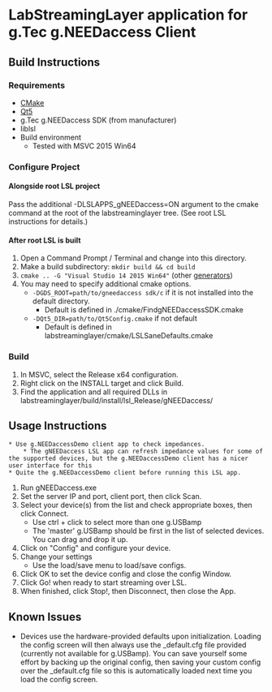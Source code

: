 # LabStreamingLayer application for g.Tec g.NEEDaccess Client

## Build Instructions

### Requirements

* [CMake](https://cmake.org/download/)
* [Qt5](https://www.qt.io/download-open-source/)
* g.Tec g.NEEDaccess SDK (from manufacturer)
* liblsl
* Build environment
    * Tested with MSVC 2015 Win64

### Configure Project

#### Alongside root LSL project

Pass the additional -DLSLAPPS_gNEEDaccess=ON argument to the cmake command at the root of the labstreaminglayer tree.
(See root LSL instructions for details.)

#### After root LSL is built

1. Open a Command Prompt / Terminal and change into this directory.
1. Make a build subdirectory: `mkdir build && cd build`
1. `cmake .. -G "Visual Studio 14 2015 Win64"` (other [generators](https://cmake.org/cmake/help/latest/manual/cmake-generators.7.html#visual-studio-generators))
1. You may need to specify additional cmake options.
    * `-DGDS_ROOT=path/to/gneedaccess sdk/c` if it is not installed into the default directory.
        * Default is defined in ./cmake/FindgNEEDaccessSDK.cmake
    * `-DQt5_DIR=path/to/Qt5Config.cmake` if not default
        * Default is defined in labstreaminglayer/cmake/LSLSaneDefaults.cmake
        
### Build

1. In MSVC, select the Release x64 configuration.
1. Right click on the INSTALL target and click Build.
1. Find the application and all required DLLs in labstreaminglayer/build/install/lsl_Release/gNEEDaccess/

## Usage Instructions

    * Use g.NEEDaccessDemo client app to check impedances.
        * The gNEEDaccess LSL app can refresh impedance values for some of the supported devices, but the g.NEEDaccessDemo client has a nicer user interface for this
    * Quite the g.NEEDaccessDemo client before running this LSL app.

1. Run gNEEDaccess.exe
1. Set the server IP and port, client port, then click Scan.
1. Select your device(s) from the list and check appropriate boxes, then click Connect.
    * Use ctrl + click to select more than one g.USBamp
    * The 'master' g.USBamp should be first in the list of selected devices. You can drag and drop it up.
1. Click on "Config" and configure your device.
1. Change your settings
    * Use the load/save menu to load/save configs.
1. Click OK to set the device config and close the config Window.
1. Click Go! when ready to start streaming over LSL.
1. When finished, click Stop!, then Disconnect, then close the App.

## Known Issues

* Devices use the hardware-provided defaults upon initialization. Loading the config screen will then always use the <devicename>_default.cfg file provided (currently not available for g.USBamp). You can save yourself some effort by backing up the original config, then saving your custom config over the _default.cfg file so this is automatically loaded next time you load the config screen.
